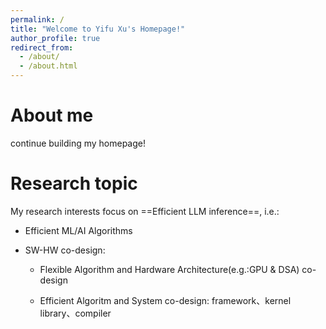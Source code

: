 ```yaml
---
permalink: /
title: "Welcome to Yifu Xu's Homepage!"
author_profile: true
redirect_from: 
  - /about/
  - /about.html
---
```


# About me

continue building my homepage!



# Research topic

My research interests focus on ==Efficient  LLM  inference==, i.e.: 

- Efficient ML/AI Algorithms

- SW-HW co-design: 

	-  Flexible Algorithm and Hardware Architecture(e.g.:GPU & DSA) co-design

	-  Efficient Algoritm and System co-design: framework、kernel library、compiler

	

